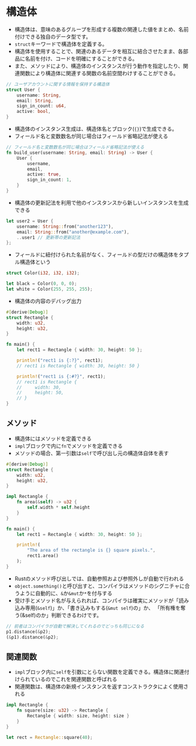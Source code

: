 # 構造体

- 構造体は、意味のあるグループを形成する複数の関連した値をまとめ、名前付けできる独自のデータ型です。
- `struct`キーワードで構造体を定義する。
- 構造体を使用することで、関連のあるデータを相互に結合させたまま、各部品に名前を付け、コードを明確にすることができる。
- また、メソッドにより、構造体のインスタンスが行う動作を指定したり、関連関数により構造体に関連する関数の名前空間わけすることができる。

```rs
// ユーザアカウントに関する情報を保持する構造体
struct User {
    username: String,
    email: String,
    sign_in_count: u64,
    active: bool,
}
```
- 構造体のインスタンス生成は、構造体名とブロック(`{}`)で生成できる。
- フィールド名と変数数名が同じ場合はフィールド省略記法が使える

```rs
// フィールド名と変数数名が同じ場合はフィールド省略記法が使える
fn build_user(username: String, email: String) -> User {
    User {
        username,
        email,
        active: true,
        sign_in_count: 1,
    }
}
```

- 構造体の更新記法を利用で他のインスタンスから新しいインスタンスを生成できる

```rs
let user2 = User {
    username: String::from("another123"),
    email: String::from("another@example.com"),
    ..user1 // 更新帯の更新記法
};
```

- フィールドに紐付けられた名前がなく、フィールドの型だけの構造体をタプル構造体という

```rs
struct Color(i32, i32, i32);

let black = Color(0, 0, 0);
let white = Color(255, 255, 255);
```

- 構造体の内容のデバッグ出力

```rs
#[derive(Debug)]
struct Rectangle {
    width: u32,
    height: u32,
}

fn main() {
    let rect1 = Rectangle { width: 30, height: 50 };

    println!("rect1 is {:?}", rect1);
    // rect1 is Rectangle { width: 30, height: 50 }

    println!("rect1 is {:#?}", rect1);
    // rect1 is Rectangle {
    //     width: 30,
    //     height: 50,
    // }
}
```

## メソッド

- 構造体にはメソッドを定義できる
- `impl`ブロックで内に`fn`でメソッドを定義できる
- メソッドの場合、第一引数は`self`で呼び出し元の構造体自体を表す

```rs
#[derive(Debug)]
struct Rectangle {
    width: u32,
    height: u32,
}

impl Rectangle {
    fn area(&self) -> u32 {
        self.width * self.height
    }
}

fn main() {
    let rect1 = Rectangle { width: 30, height: 50 };

    println!(
        "The area of the rectangle is {} square pixels.",
        rect1.area()
    );
}
```

- Rustのメソッド呼び出しでは、自動参照および参照外しが自動で行われる
- `object.something()`と呼び出すと、コンパイラはメソッドのシグニチャに合うように自動的に、`&`か`&mut`か`*`を付与する
- 受け手とメソッド名が与えられれば、コンパイラは確実にメソッドが「読み込み専用(`&self`)」か、「書き込みもする(`&mut self`)の」か、 「所有権を奪う(&self)のか」判断できるわけです。

```rs
// 前者はコンパイラが自動で解決してくれるのでどっちも同じになる
p1.distance(&p2);
(&p1).distance(&p2);
```

## 関連関数

- `impl`ブロック内に`self`を引数にとらない関数を定義できる。構造体に関連付けられているのでこれを関連関数と呼ばれる
- 関連関数は、構造体の新規インスタンスを返すコンストラクタによく使用される

```rs
impl Rectangle {
    fn square(size: u32) -> Rectangle {
        Rectangle { width: size, height: size }
    }
}

let rect = Rectangle::square(40);
```
